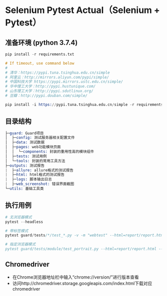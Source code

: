 # Selenium Pytest Actual（Selenium + Pytest）

## 准备环境 (python 3.7.4)

```s
pip install -r requirements.txt

# If timeout, use command below
# 
# 清华：https://pypi.tuna.tsinghua.edu.cn/simple
# 阿里云：http://mirrors.aliyun.com/pypi/simple/
# 中国科技大学 https://pypi.mirrors.ustc.edu.cn/simple/
# 华中理工大学：http://pypi.hustunique.com/
# 山东理工大学：http://pypi.sdutlinux.org/
# 豆瓣：http://pypi.douban.com/simple/

pip install -i https://pypi.tuna.tsinghua.edu.cn/simple -r requirements.txt

```

## 目录结构

```s
├─guard: Guard项目
│  ├─config: 测试服务器相关配置文件
│  ├─data: 测试数据
│  ├─pages: web功能模块页面
│  │  └─components: 封装的重用性高的模块组件
│  ├─tests: 测试用例
│  └─tools: 封装的常用工具方法
├─outputs: 测试报告
|  ├─allure: allure格式的测试报告
|  ├─html: html格式的测试报告
|  ├─logs: 脚本输出日志
|  ├─web_screenshot: 错误界面截图
└─utils: 基础工具类
```

## 执行用例

```s
# 无浏览器模式
pytest --headless

# 带标签模式
pytest guard/tests/*/test_*.py -v -m "webtest" --html=report/report.html --host=10.151.3.96 --maxfail=2 --pdb -s

# 指定浏览器模式
pytest guard/tests/module/test_portrait.py --html=report/report.html --host=10.151.3.96 --browser=(choose from 'chrome', 'edge', 'firefox', 'ie', 'opera', 'phantomjs', 'safari', 'android', 'iphone', 'ipad', 'remote')
```

## Chromedriver

* 在Chrome浏览器地址栏中输入“chrome://version/”进行版本查看
* 访问http://chromedriver.storage.googleapis.com/index.html下载对应chromedriver